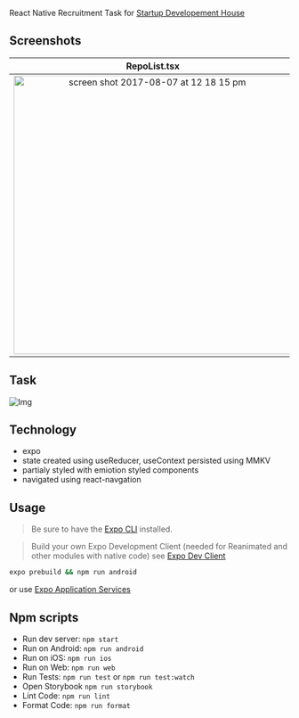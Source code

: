 React Native Recruitment Task for [Startup Developement House](https://start-up.house/en)

## Screenshots

| RepoList.tsx | IssueList.tsx | IssueDetails.tsx |
|:-------------------------:|:-------------------------:|:-------------------------:|
<img width="500" alt="screen shot 2017-08-07 at 12 18 15 pm" src="https://user-images.githubusercontent.com/40372583/164048610-0e45c389-6d7d-4ab5-9aed-49eed9ef8be2.png"> | <img width="500" alt="screen shot 2017-08-07 at 12 18 15 pm" src="https://user-images.githubusercontent.com/40372583/164045205-5b40e28a-3b60-4077-b2ae-e1a8de40b4ad.png"> | <img width="500" alt="screen shot 2017-08-07 at 12 18 15 pm" src="https://user-images.githubusercontent.com/40372583/164045307-87667f90-7bb6-43bc-8e86-de8e47162bcd.png">

## Task

![Img](https://github.com/net-runner/rn-startup-dev/blob/main/task.PNG)

## Technology

- expo
- state created using useReducer, useContext persisted using MMKV
- partialy styled with emiotion styled components
- navigated using react-navgation

## Usage

> Be sure to have the [Expo CLI](https://docs.expo.io/workflow/expo-cli/) installed.

> Build your own Expo Development Client (needed for Reanimated and other modules with native code)
> see [Expo Dev Client](https://docs.expo.dev/development/getting-started/)

```bash
expo prebuild && npm run android
```
or use [Expo Application Services](https://docs.expo.dev/eas/)


## Npm scripts

- Run dev server: `npm start`
- Run on Android: `npm run android`
- Run on iOS: `npm run ios`
- Run on Web: `npm run web`
- Run Tests: `npm run test` or `npm run test:watch`
- Open Storybook `npm run storybook`
- Lint Code: `npm run lint`
- Format Code: `npm run format`


